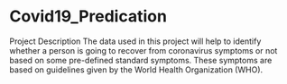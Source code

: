 # Covid19_Predication
Project Description The data used in this project will help to identify whether a person is going to recover from coronavirus symptoms or not based on some pre-defined standard symptoms. These symptoms are based on guidelines given by the World Health Organization (WHO).
